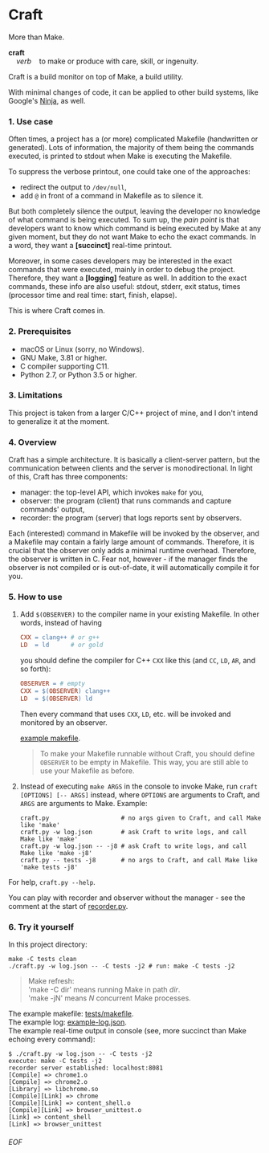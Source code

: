 # Craft

More than Make.

**craft**<br>
&nbsp;&nbsp;&nbsp;&nbsp;*verb*&nbsp;&nbsp;&nbsp;&nbsp;to make or produce with care, skill, or ingenuity.

Craft is a build monitor on top of Make, a build utility.

With minimal changes of code, it can be applied to other build systems, like Google's [Ninja](https://ninja-build.org), as well. 

### 1. Use case
Often times, a project has a (or more) complicated Makefile (handwritten or generated). Lots of information, the majority of them being the commands executed, is printed to stdout when Make is executing the Makefile.

To suppress the verbose printout, one could take one of the approaches:
- redirect the output to `/dev/null`,
- add `@` in front of a command in Makefile as to silence it.

But both completely silence the output, leaving the developer no knowledge of what command is being executed. To sum up, the *pain point* is that developers want to know which command is being executed by Make at any given moment, but they do not want Make to echo the exact commands. In a word, they want a **[succinct]** real-time printout.

Moreover, in some cases developers may be interested in the exact commands that were executed, mainly in order to debug the project. Therefore, they want a **[logging]** feature as well. In addition to the exact commands, these info are also useful: stdout, stderr, exit status, times (processor time and real time: start, finish, elapse).

This is where Craft comes in.

### 2. Prerequisites
- macOS or Linux (sorry, no Windows).
- GNU Make, 3.81 or higher.
- C compiler supporting C11.
- Python 2.7, or Python 3.5 or higher.

### 3. Limitations
This project is taken from a larger C/C++ project of mine, and I don't intend to generalize it at the moment.

### 4. Overview
Craft has a simple architecture. It is basically a client-server pattern, but the communication between clients and the server is monodirectional. In light of this, Craft has three components:
- manager: the top-level API, which invokes `make` for you,
- observer: the program (client) that runs commands and capture commands' output,
- recorder: the program (server) that logs reports sent by observers.

Each (interested) command in Makefile will be invoked by the observer, and a Makefile may contain a fairly large amount of commands. Therefore, it is crucial that the observer only adds a minimal runtime overhead. Therefore, the observer is written in C. Fear not, however - if the manager finds the observer is not compiled or is out-of-date, it will automatically compile it for you.

### 5. How to use
1. Add `$(OBSERVER)` to the compiler name in your existing Makefile. In other words, instead of having
	```makefile
	CXX = clang++ # or g++
	LD  = ld      # or gold
	```
	you should define the compiler for C++ `CXX` like this (and `CC`, `LD`, `AR`, and so forth):
	```makefile
	OBSERVER = # empty
	CXX = $(OBSERVER) clang++ 
	LD  = $(OBSERVER) ld
	```
	Then every command that uses `CXX`, `LD`, etc. will be invoked and monitored by an observer.

	[example makefile](tests/makefile).

	> To make your Makefile runnable without Craft, you should define `OBSERVER` to be empty in Makefile. This way, you are still able to use your Makefile as before.

2. Instead of executing `make ARGS` in the console to invoke Make, run `craft [OPTIONS] [-- ARGS]` instead, where `OPTIONS` are arguments to Craft, and `ARGS` are arguments to Make. Example:
	```shell
	craft.py                    # no args given to Craft, and call Make like 'make'
	craft.py -w log.json        # ask Craft to write logs, and call Make like 'make'
	craft.py -w log.json -- -j8 # ask Craft to write logs, and call Make like 'make -j8'
	craft.py -- tests -j8       # no args to Craft, and call Make like 'make tests -j8'
	```

For help, `craft.py --help`.

You can play with recorder and observer without the manager - see the comment at the start of [recorder.py](recorder.py).

### 6. Try it yourself
In this project directory:

```shell
make -C tests clean
./craft.py -w log.json -- -C tests -j2 # run: make -C tests -j2
```
> Make refresh:<br>'make -C dir' means running Make in path *dir*.<br>'make -jN' means *N* concurrent Make processes.

The example makefile: [tests/makefile](tests/makefile).<br>
The example log: [example-log.json](example-log.json).<br>
The example real-time output in console (see, more succinct than Make echoing every command):
```
$ ./craft.py -w log.json -- -C tests -j2
execute: make -C tests -j2
recorder server established: localhost:8081
[Compile] => chrome1.o
[Compile] => chrome2.o
[Library] => libchrome.so
[Compile][Link] => chrome
[Compile][Link] => content_shell.o
[Compile][Link] => browser_unittest.o
[Link] => content_shell
[Link] => browser_unittest
```

###### EOF
